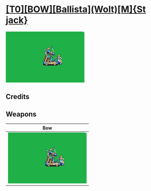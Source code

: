# [\[T0\]\[BOW\]\[Ballista\]\(Wolt\)\[M\]{St jack}](./%5BT0%5D%5BBOW%5D%5BBallista%5D(Wolt)%5BM%5D%7BSt%20jack%7D)

<img src="./5.%20Bow%20(Ballista)/Bow_000.png" alt="[T0][BOW][Ballista](Wolt)[M]{St jack} standing" />

## Credits



## Weapons


|Bow |
|  :---: |
| <img alt="Bow animation" src="./5.%20Bow%20(Ballista)/Bow.gif" /> |
